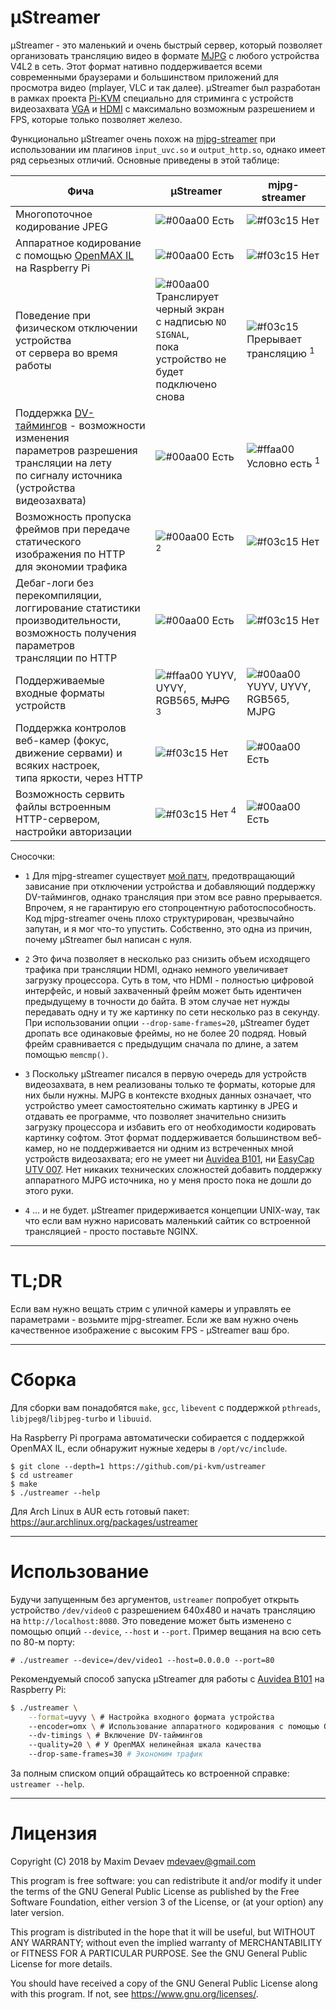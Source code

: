 # µStreamer

µStreamer - это маленький и очень быстрый сервер, который позволяет организовать трансляцию видео в формате [MJPG](https://en.wikipedia.org/wiki/Motion_JPEG) с любого устройства V4L2 в сеть. Этот формат нативно поддерживается всеми современными браузерами и большинством приложений для просмотра видео (mplayer, VLC и так далее). µStreamer был разработан в рамках проекта [Pi-KVM](https://github.com/pi-kvm) специально для стриминга с устройств видеозахвата [VGA](https://www.amazon.com/dp/B0126O0RDC) и [HDMI](https://auvidea.com/b101-hdmi-to-csi-2-bridge-15-pin-fpc/) с максимально возможным разрешением и FPS, которые только позволяет железо.

Функционально µStreamer очень похож на [mjpg-streamer](https://github.com/jacksonliam/mjpg-streamer) при использовании им плагинов ```input_uvc.so``` и ```output_http.so```, однако имеет ряд серьезных отличий. Основные приведены в этой таблице:

| **Фича** | **µStreamer** | **mjpg-streamer** |
|----------|---------------|-------------------|
| Многопоточное кодирование JPEG | ![#00aa00](https://placehold.it/15/00aa00/000000?text=+) Есть | ![#f03c15](https://placehold.it/15/f03c15/000000?text=+) Нет |
| Аппаратное кодирование с помощью [OpenMAX IL](https://www.khronos.org/openmaxil) на Raspberry Pi | ![#00aa00](https://placehold.it/15/00aa00/000000?text=+) Есть | ![#f03c15](https://placehold.it/15/f03c15/000000?text=+) Нет |
| Поведение при физическом отключении устройства<br>от сервера во время работы | ![#00aa00](https://placehold.it/15/00aa00/000000?text=+) Транслирует черный экран<br>с надписью ```NO SIGNAL```,<br>пока устройство не будет подключено снова | ![#f03c15](https://placehold.it/15/f03c15/000000?text=+) Прерывает трансляцию <sup>1</sup> |
| Поддержка [DV-таймингов](https://linuxtv.org/downloads/v4l-dvb-apis/uapi/v4l/dv-timings.html) - возможности изменения <br>параметров разрешения трансляции на лету<br>по сигналу источника (устройства видеозахвата) | ![#00aa00](https://placehold.it/15/00aa00/000000?text=+) Есть | ![#ffaa00](https://placehold.it/15/ffaa00/000000?text=+) Условно есть <sup>1</sup> |
| Возможность пропуска фреймов при передаче<br>статического изображения по HTTP<br>для экономии трафика | ![#00aa00](https://placehold.it/15/00aa00/000000?text=+) Есть <sup>2</sup> | ![#f03c15](https://placehold.it/15/f03c15/000000?text=+) Нет |
| Дебаг-логи без перекомпиляции,<br>логгирование статистики производительности,<br>возможность получения параметров<br>трансляции по HTTP | ![#00aa00](https://placehold.it/15/00aa00/000000?text=+) Есть | ![#f03c15](https://placehold.it/15/f03c15/000000?text=+) Нет |
| Поддерживаемые входные форматы устройств | ![#ffaa00](https://placehold.it/15/ffaa00/000000?text=+) YUYV, UYVY,<br>RGB565, ~~MJPG~~ <sup>3</sup> | ![#00aa00](https://placehold.it/15/00aa00/000000?text=+) YUYV, UYVY,<br>RGB565, MJPG |
| Поддержка контролов веб-камер (фокус,<br> движение сервами) и всяких настроек,<br> типа яркости, через HTTP | ![#f03c15](https://placehold.it/15/f03c15/000000?text=+) Нет | ![#00aa00](https://placehold.it/15/00aa00/000000?text=+) Есть |
| Возможность сервить файлы встроенным<br>HTTP-сервером, настройки авторизации | ![#f03c15](https://placehold.it/15/f03c15/000000?text=+) Нет <sup>4</sup> | ![#00aa00](https://placehold.it/15/00aa00/000000?text=+) Есть |

Сносочки:
  * ```1``` Для mjpg-streamer существует [мой патч](https://github.com/jacksonliam/mjpg-streamer/pull/164), предотвращающий зависание при отключении устройства и добавляющий поддержку DV-таймингов, однако трансляция при этом все равно прерывается. Впрочем, я не гарантирую его стопроцентную работоспособность. Код mjpg-streamer очень плохо структурирован, чрезвычайно запутан, и я мог что-то упустить. Собственно, это одна из причин, почему µStreamer был написан с нуля.
  
  * ```2``` Это фича позволяет в несколько раз снизить объем исходящего трафика при трансляции HDMI, однако немного увеличивает загрузку процессора. Суть в том, что HDMI - полностью цифровой интерфейс, и новый захваченный фрейм может быть идентичен предыдущему в точности до байта. В этом случае нет нужды передавать одну и ту же картинку по сети несколько раз в секунду. При использовании опции `--drop-same-frames=20`, µStreamer будет дропать все одинаковые фреймы, но не более 20 подряд. Новый фрейм сравнивается с предыдущим сначала по длине, а затем помощью ```memcmp()```.

  * ```3``` Поскольку µStreamer писался в первую очередь для устройств видеозахвата, в нем реализованы только те форматы, которые для них были нужны. MJPG в контексте входных данных означает, что устройство умеет самостоятельно сжимать картинку в JPEG и отдавать ее программе, что позволяет значительно снизить загрузку процессора и избавить его от необходимости кодировать картинку софтом. Этот формат поддерживается большинством веб-камер, но не поддерживается ни одним из встреченных мной устройств видеозахвата; его не умеет ни [Auvidea B101](https://auvidea.com/b101-hdmi-to-csi-2-bridge-15-pin-fpc/), ни [EasyCap UTV 007](https://www.amazon.com/dp/B0126O0RDC). Нет никаких технических сложностей добавить поддержку аппаратного MJPG источника, но у меня просто пока не дошли до этого руки.

  * ```4``` ... и не будет. µStreamer придерживается концепции UNIX-way, так что если вам нужно нарисовать маленький сайтик со встроенной трансляцией - просто поставьте NGINX.

-----
# TL;DR
Если вам нужно вещать стрим с уличной камеры и управлять ее параметрами - возьмите mjpg-streamer. Если же вам нужно очень качественное изображение с высоким FPS - µStreamer ваш бро.

-----
# Сборка
Для сборки вам понадобятся ```make```, ```gcc```, ```libevent``` с поддержкой ```pthreads```, ```libjpeg8```/```libjpeg-turbo``` и ```libuuid```.

На Raspberry Pi програма автоматически собирается с поддержкой OpenMAX IL, если обнаружит нужные хедеры в ```/opt/vc/include```.

```
$ git clone --depth=1 https://github.com/pi-kvm/ustreamer
$ cd ustreamer
$ make
$ ./ustreamer --help
```

Для Arch Linux в AUR есть готовый пакет: https://aur.archlinux.org/packages/ustreamer

-----
# Использование
Будучи запущенным без аргументов, ```ustreamer``` попробует открыть устройство ```/dev/video0``` с разрешением 640x480 и начать трансляцию на ```http://localhost:8080```. Это поведение может быть изменено с помощью опций ```--device```, ```--host``` и ```--port```. Пример вещания на всю сеть по 80-м порту:
```
# ./ustreamer --device=/dev/video1 --host=0.0.0.0 --port=80
```

Рекомендуемый способ запуска µStreamer для работы с [Auvidea B101](https://www.raspberrypi.org/forums/viewtopic.php?f=38&t=120702&start=400#p1339178) на Raspberry Pi:
```bash
$ ./ustreamer \
    --format=uyvy \ # Настройка входного формата устройства
    --encoder=omx \ # Использование аппаратного кодирования с помощью OpenMAX
    --dv-timings \ # Включение DV-таймингов
    --quality=20 \ # У OpenMAX нелинейная шкала качества
    --drop-same-frames=30 # Экономим трафик
```

За полным списком опций обращайтесь ко встроенной справке: ```ustreamer --help```.

-----
# Лицензия
Copyright (C) 2018 by Maxim Devaev mdevaev@gmail.com

This program is free software: you can redistribute it and/or modify
it under the terms of the GNU General Public License as published by
the Free Software Foundation, either version 3 of the License, or
(at your option) any later version.

This program is distributed in the hope that it will be useful,
but WITHOUT ANY WARRANTY; without even the implied warranty of
MERCHANTABILITY or FITNESS FOR A PARTICULAR PURPOSE.  See the
GNU General Public License for more details.

You should have received a copy of the GNU General Public License
along with this program.  If not, see https://www.gnu.org/licenses/.
